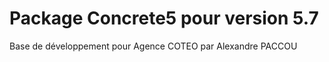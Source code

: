 Package Concrete5 pour version 5.7
=============
Base de développement pour Agence COTEO par Alexandre PACCOU
